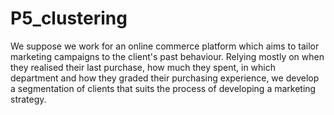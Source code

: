 # P5_clustering
We suppose we work for an online commerce platform which aims to tailor marketing campaigns to the client's past behaviour. Relying mostly on when they realised their last purchase, how much they spent, in which department and  how they graded their purchasing experience, we develop a segmentation of clients that suits the process of developing a marketing strategy.  
